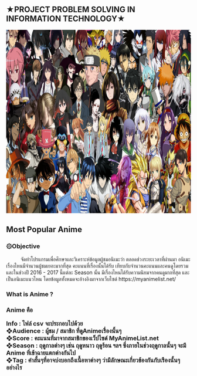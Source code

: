 <h2>★PROJECT PROBLEM SOLVING IN INFORMATION TECHNOLOGY★</h2>
<a href=""><img src="image/anime.jpg" width="1000px"  height="500"></a><br>
<h2>Most Popular Anime</h2>
<h3>۞Objective</h3>
&nbsp;&nbsp;&nbsp;&nbsp;&nbsp;&nbsp;&nbsp;&nbsp;&nbsp;&nbsp;จัดทำโปรแกรมเพื่อศึกษาและวิเคราะห์ข้อมูลผู้ชมอนิเมะว่า ตลอดช่วงระยะเวลาที่ผ่านมา อนิเมะเรื่องไหนมีจำนวนผู้ชมเยอะมากที่สุด คะแนนที่เรื่องนั้นได้รับ เทียบกับจำนวนคะแนนและคนดูโดยรวม และในช่วงปี 2016 - 2017 นี้แต่ละ Season นั้น มีเรื่องไหนได้รับความนิยมจากคนดูมากที่สุด และเป็นอนิเมะแนวไหน โดยข้อมูลทั้งหมดจะอ้างอิงมาจากเว็บไซต์ https://myanimelist.net/ 

<h3>What is Anime ?<h3>
    Anime คือ 

Info : ไฟล์ csv จะประกอบไปด้วย<br>
 ❖Audience : ผู้ชม / สมาชิก ที่ดูAnimeเรื่องนั้นๆ<br>
 ❖Score    : คะแนนที่มาจากสมาชิกของเว็ปไซด์ MyAnimeList.net<br>
 ❖Season   : ฤดูกาลต่างๆ เช่น ฤดูหนาว ฤดูร้อน ฯลฯ ซึ่งภายในช่วงฤดูกาลนั้นๆ จะมี Anime ที่เข้าฉายแตกต่างกันไป<br>
 ❖Tag      : คำสั้นๆที่อาจบ่งบอกถึงเนื้อหาต่างๆ ว่ามีลักษณะเกี่ยวข้องกันกับเรืองนั้นๆอย่างไร
